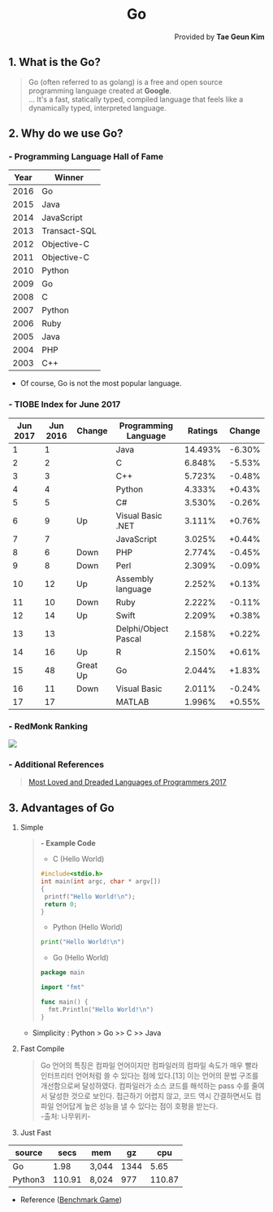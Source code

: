 <h1 style="text-align:center">Go</h1>
<p style="text-align:right">Provided by <b>Tae Geun Kim</b></p>

## 1. What is the **Go**?

> Go (often referred to as golang) is a free and open source programming language created at **Google**.   
> ... It's a fast, statically typed, compiled language that feels like a dynamically typed, interpreted language.

## 2. Why do we use **Go**?

### - Programming Language Hall of Fame
Year | Winner
-----|-------
2016 |  Go
2015 |  Java
2014 |  JavaScript
2013 |  Transact-SQL
2012 |  Objective-C
2011 |  Objective-C
2010 |  Python
2009 |  Go
2008 |  C
2007 |  Python
2006 |  Ruby
2005 |  Java
2004 |  PHP
2003 |  C++

* Of course, Go is not the most popular language.

### - TIOBE Index for June 2017

Jun 2017 | Jun 2016 | Change | Programming Language | Ratings | Change
---------|----------|--------|----------------------|---------|-------
1 | 1 |  | Java | 14.493% | -6.30%
2 | 2 |  | C | 6.848% | -5.53%
3 | 3 |  | C++ | 5.723% | -0.48%
4 | 4 |  | Python | 4.333% | +0.43%
5 | 5 |  | C# | 3.530% | -0.26%
6 | 9 | Up | Visual Basic .NET | 3.111% | +0.76%
7 | 7 |  | JavaScript | 3.025% | +0.44%
8 | 6 | Down | PHP | 2.774% | -0.45%
9 | 8 | Down | Perl | 2.309% | -0.09%
10 | 12 | Up | Assembly language | 2.252% | +0.13%
11 | 10 | Down | Ruby | 2.222% | -0.11%
12 | 14 | Up | Swift | 2.209% | +0.38%
13 | 13 |  | Delphi/Object Pascal | 2.158% | +0.22%
14 | 16 | Up | R | 2.150% | +0.61%
15 | 48 | Great Up | Go | 2.044% | +1.83%
16 | 11 | Down | Visual Basic | 2.011% | -0.24%
17 | 17 |  | MATLAB | 1.996% | +0.55%

### - RedMonk Ranking

<img src="http://sogrady-media.redmonk.com/sogrady/files/2017/06/lang.rank_.617.wm_.png"></img>

### - Additional References

> <a href="https://insights.stackoverflow.com/survey/2016#technology-most-loved-dreaded-and-wanted" target="blank">Most Loved and Dreaded Languages of Programmers 2017</a>

## 3. Advantages of Go

1. Simple
    > **- Example Code**
    > - C (Hello World)
    > ```C
    > #include<stdio.h>
    > int main(int argc, char * argv[])
    > {
    >  printf("Hello World!\n");
    >  return 0;
    > }
    >```
    >
    > - Python (Hello World)
    > ```Python
    > print("Hello World!\n")
    > ```
    > - Go (Hello World)
    > ```Go
    > package main
    > 
    > import "fmt"
    >
    > func main() {
    >   fmt.Println("Hello World!\n")    
    >}
    >```
     - Simplicity : Python > Go >> C >> Java
2. Fast Compile
    > Go 언어의 특징은 컴파일 언어이지만 컴파일러의 컴파일 속도가 매우 빨라 인터프리터 언어처럼 쓸 수 있다는 점에 있다.[13] 이는 언어의 문법 구조를 개선함으로써 달성하였다. 컴파일러가 소스 코드를 해석하는 pass 수를 줄여서 달성한 것으로 보인다. 접근하기 어렵지 않고, 코드 역시 간결하면서도 컴파일 언어답게 높은 성능을 낼 수 있다는 점이 호평을 받는다.  
    -출처: 나무위키-

3. Just Fast

source | secs | mem | gz | cpu |
-------|------|-----|----|-----|
Go | 1.98 | 3,044 | 1344 | 5.65 |
Python3 | 110.91 | 8,024 | 977 | 110.87 |

- Reference (<a href="http://benchmarksgame.alioth.debian.org/u64q/compare.php?lang=go&lang2=python3" target="blank">Benchmark Game</a>) 